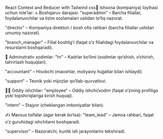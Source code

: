 React Context and Reducer with Tailwind css🏢 Ishxona (kompaniya) loyihasi uchun role’lar:
🔝 Boshqaruv darajasi:
"superadmin" – Barcha filiallar, foydalanuvchilar va tizim sozlamalari ustidan to‘liq nazorat.

"director" – Kompaniya direktori / bosh ofis rahbari (barcha filiallar ustidan umumiy nazorat).

"branch_manager" – Filial boshlig‘i (faqat o‘z filialidagi foydalanuvchilar va resurslarni boshqaradi).




👔 Adminstrativ xodimlar:
"hr" – Kadrlar bo‘limi (xodimlar qo‘shish, o‘chirish, tahrirlash huquqlari).

"accountant" – Hisobchi (maoshlar, moliyaviy hujjatlar bilan ishlaydi).

"support" – Texnik yoki mijozlar qo‘llab-quvvatlovi.




👷‍♂️ Oddiy ishchilar:
"employee" – Oddiy ishchi/xodim (faqat o‘zining profiliga yoki topshiriqlariga kirish huquqi).

"intern" – Stajyor (cheklangan imkoniyatlar bilan).




✍️ Maxsus toifalar (agar kerak bo‘lsa):
"team_lead" – Jamoa rahbari, faqat o‘z guruhidagi ishchilarni boshqaradi.

"supervisor" – Nazoratchi, kunlik ish jarayonlarini tekshiradi.
